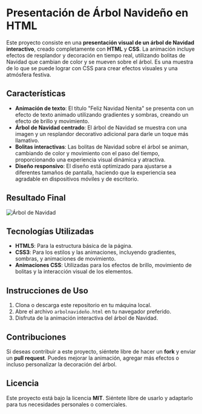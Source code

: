 # Presentación de Árbol Navideño en HTML

Este proyecto consiste en una **presentación visual de un árbol de Navidad interactivo**, creado completamente con **HTML** y **CSS**. La animación incluye efectos de resplandor y decoración en tiempo real, utilizando bolitas de Navidad que cambian de color y se mueven sobre el árbol. Es una muestra de lo que se puede lograr con CSS para crear efectos visuales y una atmósfera festiva.

## Características

- **Animación de texto**: El título "Feliz Navidad Nenita" se presenta con un efecto de texto animado utilizando gradientes y sombras, creando un efecto de brillo y movimiento.
- **Árbol de Navidad centrado**: El árbol de Navidad se muestra con una imagen y un resplandor decorativo adicional para darle un toque más llamativo.
- **Bolitas interactivas**: Las bolitas de Navidad sobre el árbol se animan, cambiando de color y movimiento con el paso del tiempo, proporcionando una experiencia visual dinámica y atractiva.
- **Diseño responsivo**: El diseño está optimizado para ajustarse a diferentes tamaños de pantalla, haciendo que la experiencia sea agradable en dispositivos móviles y de escritorio.

## Resultado Final

![Árbol de Navidad](https://github.com/user-attachments/assets/a8291504-93cb-4747-a1f3-1a9f4045ddbe)

## Tecnologías Utilizadas

- **HTML5**: Para la estructura básica de la página.
- **CSS3**: Para los estilos y las animaciones, incluyendo gradientes, sombras, y animaciones de movimiento.
- **Animaciones CSS**: Utilizadas para los efectos de brillo, movimiento de bolitas y la interacción visual de los elementos.

## Instrucciones de Uso

1. Clona o descarga este repositorio en tu máquina local.
2. Abre el archivo `arbolnavideño.html` en tu navegador preferido.
3. Disfruta de la animación interactiva del árbol de Navidad.

## Contribuciones

Si deseas contribuir a este proyecto, siéntete libre de hacer un **fork** y enviar un **pull request**. Puedes mejorar la animación, agregar más efectos o incluso personalizar la decoración del árbol.

## Licencia

Este proyecto está bajo la licencia **MIT**. Siéntete libre de usarlo y adaptarlo para tus necesidades personales o comerciales.

